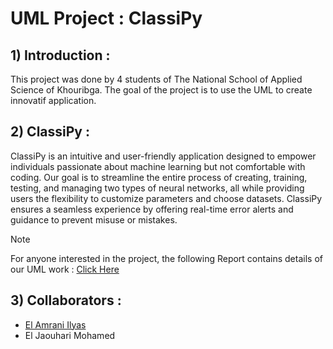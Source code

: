 # UML Project : ClassiPy

## 1) Introduction : 

This project was done by 4 students of The National School of Applied Science of Khouribga. The goal of the project is to use the UML to create innovatif application.

## 2) ClassiPy :
ClassiPy is an intuitive and user-friendly application designed to empower individuals passionate about machine learning but not comfortable with coding. Our goal is to streamline the entire process of creating, training, testing, and managing two types of neural networks, all while providing users the flexibility to customize parameters and choose datasets. ClassiPy ensures a seamless experience by offering real-time error alerts and guidance to prevent misuse or mistakes.

> [!NOTE]
> For anyone interested in the project, the following Report contains details of our UML work : [Click Here]([file:///C:/Users/eljao/Downloads/Rapport%20UML.pdf](https://github.com/ElJaouhariMohamed/Projet-UML/blob/main/Rapport%20UML.pdf))

## 3) Collaborators :

- [El Amrani Ilyas](https://github.com/ELilyasamrani)
- El Jaouhari Mohamed
